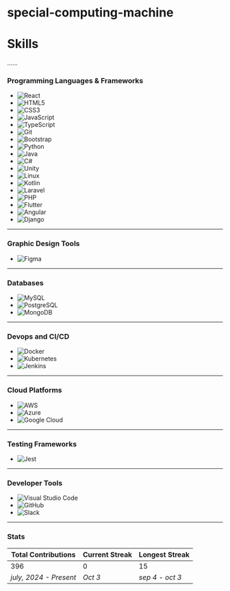 # special-computing-machine
# Skills
......
### Programming Languages & Frameworks
- ![React](https://img.shields.io/badge/React-20232A?style=for-the-badge&logo=react&logoColor=61DAFB)
- ![HTML5](https://img.shields.io/badge/HTML5-E34F26?style=for-the-badge&logo=html5&logoColor=white)
- ![CSS3](https://img.shields.io/badge/CSS3-1572B6?style=for-the-badge&logo=css3&logoColor=white)
- ![JavaScript](https://img.shields.io/badge/JavaScript-323330?style=for-the-badge&logo=javascript&logoColor=F7DF1E)
- ![TypeScript](https://img.shields.io/badge/TypeScript-007ACC?style=for-the-badge&logo=typescript&logoColor=white)
- ![Git](https://img.shields.io/badge/Git-F05032?style=for-the-badge&logo=git&logoColor=white)
- ![Bootstrap](https://img.shields.io/badge/Bootstrap-563D7C?style=for-the-badge&logo=bootstrap&logoColor=white)
- ![Python](https://img.shields.io/badge/Python-3776AB?style=for-the-badge&logo=python&logoColor=white)
- ![Java](https://img.shields.io/badge/Java-ED8B00?style=for-the-badge&logo=java&logoColor=white)
- ![C#](https://img.shields.io/badge/C%23-239120?style=for-the-badge&logo=c-sharp&logoColor=white)
- ![Unity](https://img.shields.io/badge/Unity-100000?style=for-the-badge&logo=unity&logoColor=white)
- ![Linux](https://img.shields.io/badge/Linux-FCC624?style=for-the-badge&logo=linux&logoColor=black)
- ![Kotlin](https://img.shields.io/badge/Kotlin-0095D5?style=for-the-badge&logo=kotlin&logoColor=white)
- ![Laravel](https://img.shields.io/badge/Laravel-FF2D20?style=for-the-badge&logo=laravel&logoColor=white)
- ![PHP](https://img.shields.io/badge/PHP-777BB4?style=for-the-badge&logo=php&logoColor=white)
- ![Flutter](https://img.shields.io/badge/Flutter-02569B?style=for-the-badge&logo=flutter&logoColor=white)
- ![Angular](https://img.shields.io/badge/Angular-DD0031?style=for-the-badge&logo=angular&logoColor=white)
- ![Django](https://img.shields.io/badge/Django-092E20?style=for-the-badge&logo=django&logoColor=white)

---

### Graphic Design Tools
- ![Figma](https://img.shields.io/badge/Figma-F24E1E?style=for-the-badge&logo=figma&logoColor=white)

---

### Databases
- ![MySQL](https://img.shields.io/badge/MySQL-4479A1?style=for-the-badge&logo=mysql&logoColor=white)
- ![PostgreSQL](https://img.shields.io/badge/PostgreSQL-316192?style=for-the-badge&logo=postgresql&logoColor=white)
- ![MongoDB](https://img.shields.io/badge/MongoDB-47A248?style=for-the-badge&logo=mongodb&logoColor=white)

---

### Devops and CI/CD
- ![Docker](https://img.shields.io/badge/Docker-2496ED?style=for-the-badge&logo=docker&logoColor=white)
- ![Kubernetes](https://img.shields.io/badge/Kubernetes-326CE5?style=for-the-badge&logo=kubernetes&logoColor=white)
- ![Jenkins](https://img.shields.io/badge/Jenkins-D24939?style=for-the-badge&logo=jenkins&logoColor=white)

---

### Cloud Platforms
- ![AWS](https://img.shields.io/badge/Amazon_AWS-232F3E?style=for-the-badge&logo=amazon-aws&logoColor=white)
- ![Azure](https://img.shields.io/badge/Microsoft_Azure-0078D4?style=for-the-badge&logo=microsoft-azure&logoColor=white)
- ![Google Cloud](https://img.shields.io/badge/Google_Cloud-4285F4?style=for-the-badge&logo=google-cloud&logoColor=white)

---

### Testing Frameworks
- ![Jest](https://img.shields.io/badge/Jest-C21325?style=for-the-badge&logo=jest&logoColor=white)

---

### Developer Tools
- ![Visual Studio Code](https://img.shields.io/badge/VS%20Code-0078D4?style=for-the-badge&logo=visual-studio-code&logoColor=white)
- ![GitHub](https://img.shields.io/badge/GitHub-181717?style=for-the-badge&logo=github&logoColor=white)
- ![Slack](https://img.shields.io/badge/Slack-4A154B?style=for-the-badge&logo=slack&logoColor=white)

---
### Stats

| Total Contributions | Current Streak | Longest Streak |
|---------------------|----------------|----------------|
| 396              | 0              | 15             |
| _july, 2024 - Present_ | _Oct 3_         | _sep 4 - oct 3_    |
